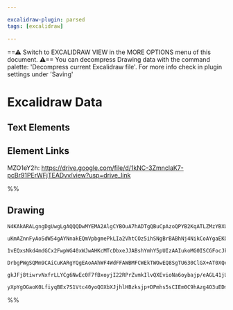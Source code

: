 ```yaml
---

excalidraw-plugin: parsed
tags: [excalidraw]

---
```

==⚠  Switch to EXCALIDRAW VIEW in the MORE OPTIONS menu of this document. ⚠== You can decompress Drawing data with the command palette: 'Decompress current Excalidraw file'. For more info check in plugin settings under 'Saving'



# Excalidraw Data

## Text Elements
## Element Links
MZO1eY2h: https://drive.google.com/file/d/1kNC-3ZmnclaK7-pcBr91PErWFjTEADvv/view?usp=drive_link

%%
## Drawing
```compressed-json
N4KAkARALgngDgUwgLgAQQQDwMYEMA2AlgCYBOuA7hADTgQBuCpAzoQPYB2KqATLZMzYBXUtiRoIACyhQ4zZAHoFAc0JRJQgEYA6bGwC2CgF7N6hbEcK4OCtptbErHALRY8RMpWdx8Q1TdIEfARcZgRmBShcZQUebQAObQBGGjoghH0EDihmbgBtcDBQMBKIEm4IAFkALQB5JIQATR5JVJLIWEQKjM0EYmJcTWC20sxuZwBWABZEgHYJ/lKYcaT4

uKmAZnnFyAoSdW54gAYNnakEQmVpbgmePkLIa2VhtCOz5ihSNgBrBABhNj4NikCoAYgaEKQZ00uGw32UXyEHGIAKBIIkn2szDguEC2RGkAAZoR8PgAMqwF7oQQeAkQD5fX4AdX2rTQ93a9M+PwQFJgVPpgPKZ0RVw44VyaCSZzYOOwamWUqObweEARwjgAEliJLUHkALpnQnkTLa7gcISks6EZFYCq4I50xHI8XMXXFTmdcSoDYPAC+7wQfW4AE4

1vEQxsNkd4mdGCx2FwpWG40xWJwAHKcMTcDbxeJJABshYmhY5pUIzAAIukoMG0ISCGFocJkQBRYKZbK6i1W1VCOADOvEbhJWZTZWbEOrCOnVVEDjfCoAHgApKhZNpmDAPhltHAvvo4FAABQAMgAjkI2FAANyAaajABzxgFNFQAG8oAQtwACp+ACqAYgTAAVfS9rzvABKVBVwAPjpIE4XrVBG3wZtVWYdxvQKdowGlB4sIefVCj9cBDToXA4DgClc

DrbgPWgSQMm9CAiCuKARgYQgEAoAAhWF4WdFFAWBMFCWEkTWOwEQ8SgTU630ClGX+AT0XQcEEEhMSJKyKSZO4uF1SRfi0QqTEOGxXFNPU0hJOkjIADESXJSkGJpYVCggcTLM06zZO5ZlWW4cs3I07IvLknk+QFZyR0WQKPOCmSACVhDFCVR2i9yrJk2o5QVUdlTSoKtNszgoBs3B9BJRVUAWVz0s8mSbOKslCCMb0eBVUparijIfywKAAEEmKTdB

gkJFj8tiwrvNxfrLLYCg6NwEc0F7fBxoyjI22RPrZvmkIlvQXEvioNa6oybajp/eAGL41jUK+UkAA1RySHhEh4arSjuwF8EabgSziUt3uiow2AMajVXoAghG9JICJOrr9ES/TXV1CAbuihESCalr/PayBMeICkEDgG4MdIEhKjYYgEE2wZgn2xDkNKAnUUEtAPUgTjAX2tHlBhE8eDHaheCFkXZmFo5tAmUC6XihBlEtXEKlIPncAF6NhZ4DXeG1

yXpYgOGaoK0LfiyqBEx7S1Vtc40yoQOXbXJjhlHBzksjp+DPmhs5sCIEm0C9hAzg4O3uEDmUhCgBdvUDw3SjsAArBBsByMkQ7gSnqdpoZ4MZoPXNhc3GB/UH8Fd0ovQqMJghTxM6XEj4DEurplqts5YN+Bmm3zzl8FCfra+L0vzStgjwADOhiWCd1CL9IA==
```
%%